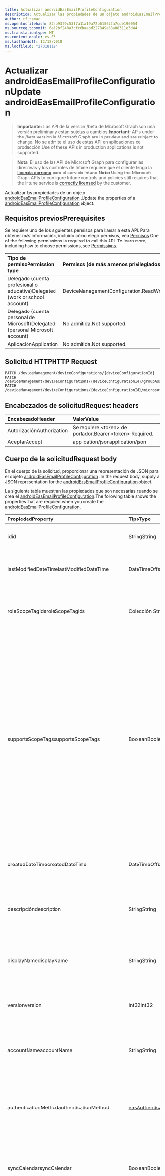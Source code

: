 ```yaml
---
title: Actualizar androidEasEmailProfileConfiguration
description: Actualizar las propiedades de un objeto androidEasEmailProfileConfiguration.
author: tfitzmac
ms.openlocfilehash: 824b93f9c53f7a11a19a72b6156b2a7cde196054
ms.sourcegitcommit: 6a82bf240a3cfc0baabd227349e08a08311e3d44
ms.translationtype: MT
ms.contentlocale: es-ES
ms.lasthandoff: 12/18/2018
ms.locfileid: "27318119"
---
```

# <a name="update-androideasemailprofileconfiguration"></a><span data-ttu-id="d053e-103">Actualizar androidEasEmailProfileConfiguration</span><span class="sxs-lookup"><span data-stu-id="d053e-103">Update androidEasEmailProfileConfiguration</span></span>

> <span data-ttu-id="d053e-104">**Importante:** Las API de la versión /beta de Microsoft Graph son una versión preliminar y están sujetas a cambios.</span><span class="sxs-lookup"><span data-stu-id="d053e-104">**Important:** APIs under the /beta version in Microsoft Graph are in preview and are subject to change.</span></span> <span data-ttu-id="d053e-105">No se admite el uso de estas API en aplicaciones de producción.</span><span class="sxs-lookup"><span data-stu-id="d053e-105">Use of these APIs in production applications is not supported.</span></span>

> <span data-ttu-id="d053e-106">**Nota:** El uso de las API de Microsoft Graph para configurar las directivas y los controles de Intune requiere que el cliente tenga la [licencia correcta](https://go.microsoft.com/fwlink/?linkid=839381) para el servicio Intune.</span><span class="sxs-lookup"><span data-stu-id="d053e-106">**Note:** Using the Microsoft Graph APIs to configure Intune controls and policies still requires that the Intune service is [correctly licensed](https://go.microsoft.com/fwlink/?linkid=839381) by the customer.</span></span>

<span data-ttu-id="d053e-107">Actualizar las propiedades de un objeto [androidEasEmailProfileConfiguration](../resources/intune-deviceconfig-androideasemailprofileconfiguration.md) .</span><span class="sxs-lookup"><span data-stu-id="d053e-107">Update the properties of a [androidEasEmailProfileConfiguration](../resources/intune-deviceconfig-androideasemailprofileconfiguration.md) object.</span></span>
## <a name="prerequisites"></a><span data-ttu-id="d053e-108">Requisitos previos</span><span class="sxs-lookup"><span data-stu-id="d053e-108">Prerequisites</span></span>
<span data-ttu-id="d053e-p102">Se requiere uno de los siguientes permisos para llamar a esta API. Para obtener más información, incluido cómo elegir permisos, vea [Permisos](/graph/permissions-reference).</span><span class="sxs-lookup"><span data-stu-id="d053e-p102">One of the following permissions is required to call this API. To learn more, including how to choose permissions, see [Permissions](/graph/permissions-reference).</span></span>

|<span data-ttu-id="d053e-111">Tipo de permiso</span><span class="sxs-lookup"><span data-stu-id="d053e-111">Permission type</span></span>|<span data-ttu-id="d053e-112">Permisos (de más a menos privilegiados)</span><span class="sxs-lookup"><span data-stu-id="d053e-112">Permissions (from most to least privileged)</span></span>|
|:---|:---|
|<span data-ttu-id="d053e-113">Delegado (cuenta profesional o educativa)</span><span class="sxs-lookup"><span data-stu-id="d053e-113">Delegated (work or school account)</span></span>|<span data-ttu-id="d053e-114">DeviceManagementConfiguration.ReadWrite.All</span><span class="sxs-lookup"><span data-stu-id="d053e-114">DeviceManagementConfiguration.ReadWrite.All</span></span>|
|<span data-ttu-id="d053e-115">Delegado (cuenta personal de Microsoft)</span><span class="sxs-lookup"><span data-stu-id="d053e-115">Delegated (personal Microsoft account)</span></span>|<span data-ttu-id="d053e-116">No admitida.</span><span class="sxs-lookup"><span data-stu-id="d053e-116">Not supported.</span></span>|
|<span data-ttu-id="d053e-117">Aplicación</span><span class="sxs-lookup"><span data-stu-id="d053e-117">Application</span></span>|<span data-ttu-id="d053e-118">No admitida.</span><span class="sxs-lookup"><span data-stu-id="d053e-118">Not supported.</span></span>|

## <a name="http-request"></a><span data-ttu-id="d053e-119">Solicitud HTTP</span><span class="sxs-lookup"><span data-stu-id="d053e-119">HTTP Request</span></span>
<!-- {
  "blockType": "ignored"
}
-->
``` http
PATCH /deviceManagement/deviceConfigurations/{deviceConfigurationId}
PATCH /deviceManagement/deviceConfigurations/{deviceConfigurationId}/groupAssignments/{deviceConfigurationGroupAssignmentId}/deviceConfiguration
PATCH /deviceManagement/deviceConfigurations/{deviceConfigurationId}/microsoft.graph.windowsDomainJoinConfiguration/networkAccessConfigurations/{deviceConfigurationId}
```

## <a name="request-headers"></a><span data-ttu-id="d053e-120">Encabezados de solicitud</span><span class="sxs-lookup"><span data-stu-id="d053e-120">Request headers</span></span>
|<span data-ttu-id="d053e-121">Encabezado</span><span class="sxs-lookup"><span data-stu-id="d053e-121">Header</span></span>|<span data-ttu-id="d053e-122">Valor</span><span class="sxs-lookup"><span data-stu-id="d053e-122">Value</span></span>|
|:---|:---|
|<span data-ttu-id="d053e-123">Autorización</span><span class="sxs-lookup"><span data-stu-id="d053e-123">Authorization</span></span>|<span data-ttu-id="d053e-124">Se requiere &lt;token&gt; de portador.</span><span class="sxs-lookup"><span data-stu-id="d053e-124">Bearer &lt;token&gt; Required.</span></span>|
|<span data-ttu-id="d053e-125">Aceptar</span><span class="sxs-lookup"><span data-stu-id="d053e-125">Accept</span></span>|<span data-ttu-id="d053e-126">application/json</span><span class="sxs-lookup"><span data-stu-id="d053e-126">application/json</span></span>|

## <a name="request-body"></a><span data-ttu-id="d053e-127">Cuerpo de la solicitud</span><span class="sxs-lookup"><span data-stu-id="d053e-127">Request body</span></span>
<span data-ttu-id="d053e-128">En el cuerpo de la solicitud, proporcionar una representación de JSON para el objeto [androidEasEmailProfileConfiguration](../resources/intune-deviceconfig-androideasemailprofileconfiguration.md) .</span><span class="sxs-lookup"><span data-stu-id="d053e-128">In the request body, supply a JSON representation for the [androidEasEmailProfileConfiguration](../resources/intune-deviceconfig-androideasemailprofileconfiguration.md) object.</span></span>

<span data-ttu-id="d053e-129">La siguiente tabla muestran las propiedades que son necesarias cuando se crea el [androidEasEmailProfileConfiguration](../resources/intune-deviceconfig-androideasemailprofileconfiguration.md).</span><span class="sxs-lookup"><span data-stu-id="d053e-129">The following table shows the properties that are required when you create the [androidEasEmailProfileConfiguration](../resources/intune-deviceconfig-androideasemailprofileconfiguration.md).</span></span>

|<span data-ttu-id="d053e-130">Propiedad</span><span class="sxs-lookup"><span data-stu-id="d053e-130">Property</span></span>|<span data-ttu-id="d053e-131">Tipo</span><span class="sxs-lookup"><span data-stu-id="d053e-131">Type</span></span>|<span data-ttu-id="d053e-132">Descripción</span><span class="sxs-lookup"><span data-stu-id="d053e-132">Description</span></span>|
|:---|:---|:---|
|<span data-ttu-id="d053e-133">id</span><span class="sxs-lookup"><span data-stu-id="d053e-133">id</span></span>|<span data-ttu-id="d053e-134">String</span><span class="sxs-lookup"><span data-stu-id="d053e-134">String</span></span>|<span data-ttu-id="d053e-135">Clave de la entidad.</span><span class="sxs-lookup"><span data-stu-id="d053e-135">Key of the entity.</span></span> <span data-ttu-id="d053e-136">Heredado de [deviceConfiguration](../resources/intune-deviceconfig-deviceconfiguration.md)</span><span class="sxs-lookup"><span data-stu-id="d053e-136">Inherited from [deviceConfiguration](../resources/intune-deviceconfig-deviceconfiguration.md)</span></span>|
|<span data-ttu-id="d053e-137">lastModifiedDateTime</span><span class="sxs-lookup"><span data-stu-id="d053e-137">lastModifiedDateTime</span></span>|<span data-ttu-id="d053e-138">DateTimeOffset</span><span class="sxs-lookup"><span data-stu-id="d053e-138">DateTimeOffset</span></span>|<span data-ttu-id="d053e-139">Fecha y hora en la que se modificó el objeto por última vez.</span><span class="sxs-lookup"><span data-stu-id="d053e-139">DateTime the object was last modified.</span></span> <span data-ttu-id="d053e-140">Heredado de [deviceConfiguration](../resources/intune-deviceconfig-deviceconfiguration.md)</span><span class="sxs-lookup"><span data-stu-id="d053e-140">Inherited from [deviceConfiguration](../resources/intune-deviceconfig-deviceconfiguration.md)</span></span>|
|<span data-ttu-id="d053e-141">roleScopeTagIds</span><span class="sxs-lookup"><span data-stu-id="d053e-141">roleScopeTagIds</span></span>|<span data-ttu-id="d053e-142">Colección String</span><span class="sxs-lookup"><span data-stu-id="d053e-142">String collection</span></span>|<span data-ttu-id="d053e-143">Lista de etiquetas de ámbito para esta instancia de entidad.</span><span class="sxs-lookup"><span data-stu-id="d053e-143">List of Scope Tags for this Entity instance.</span></span> <span data-ttu-id="d053e-144">Heredado de [deviceConfiguration](../resources/intune-deviceconfig-deviceconfiguration.md)</span><span class="sxs-lookup"><span data-stu-id="d053e-144">Inherited from [deviceConfiguration](../resources/intune-deviceconfig-deviceconfiguration.md)</span></span>|
|<span data-ttu-id="d053e-145">supportsScopeTags</span><span class="sxs-lookup"><span data-stu-id="d053e-145">supportsScopeTags</span></span>|<span data-ttu-id="d053e-146">Boolean</span><span class="sxs-lookup"><span data-stu-id="d053e-146">Boolean</span></span>|<span data-ttu-id="d053e-147">Indica si la configuración del dispositivo subyacente admite la asignación de etiquetas de ámbito.</span><span class="sxs-lookup"><span data-stu-id="d053e-147">Indicates whether or not the underlying Device Configuration supports the assignment of scope tags.</span></span> <span data-ttu-id="d053e-148">No se permite la asignación a la propiedad ScopeTags cuando este valor es false y entidades no estará visibles para los usuarios con ámbito.</span><span class="sxs-lookup"><span data-stu-id="d053e-148">Assigning to the ScopeTags property is not allowed when this value is false and entities will not be visible to scoped users.</span></span> <span data-ttu-id="d053e-149">Esto se produce para las directivas de heredado creadas en Silverlight y se puede resolver por eliminar y volver a crear la directiva en el Portal de Azure.</span><span class="sxs-lookup"><span data-stu-id="d053e-149">This occurs for Legacy policies created in Silverlight and can be resolved by deleting and recreating the policy in the Azure Portal.</span></span> <span data-ttu-id="d053e-150">Esta propiedad es de sólo lectura.</span><span class="sxs-lookup"><span data-stu-id="d053e-150">This property is read-only.</span></span> <span data-ttu-id="d053e-151">Heredado de [deviceConfiguration](../resources/intune-deviceconfig-deviceconfiguration.md)</span><span class="sxs-lookup"><span data-stu-id="d053e-151">Inherited from [deviceConfiguration](../resources/intune-deviceconfig-deviceconfiguration.md)</span></span>|
|<span data-ttu-id="d053e-152">createdDateTime</span><span class="sxs-lookup"><span data-stu-id="d053e-152">createdDateTime</span></span>|<span data-ttu-id="d053e-153">DateTimeOffset</span><span class="sxs-lookup"><span data-stu-id="d053e-153">DateTimeOffset</span></span>|<span data-ttu-id="d053e-154">Fecha y hora en la que se creó el objeto.</span><span class="sxs-lookup"><span data-stu-id="d053e-154">DateTime the object was created.</span></span> <span data-ttu-id="d053e-155">Heredado de [deviceConfiguration](../resources/intune-deviceconfig-deviceconfiguration.md)</span><span class="sxs-lookup"><span data-stu-id="d053e-155">Inherited from [deviceConfiguration](../resources/intune-deviceconfig-deviceconfiguration.md)</span></span>|
|<span data-ttu-id="d053e-156">descripción</span><span class="sxs-lookup"><span data-stu-id="d053e-156">description</span></span>|<span data-ttu-id="d053e-157">String</span><span class="sxs-lookup"><span data-stu-id="d053e-157">String</span></span>|<span data-ttu-id="d053e-158">Descripción proporcionada por el administrador de la configuración del dispositivo.</span><span class="sxs-lookup"><span data-stu-id="d053e-158">Admin provided description of the Device Configuration.</span></span> <span data-ttu-id="d053e-159">Heredado de [deviceConfiguration](../resources/intune-deviceconfig-deviceconfiguration.md)</span><span class="sxs-lookup"><span data-stu-id="d053e-159">Inherited from [deviceConfiguration](../resources/intune-deviceconfig-deviceconfiguration.md)</span></span>|
|<span data-ttu-id="d053e-160">displayName</span><span class="sxs-lookup"><span data-stu-id="d053e-160">displayName</span></span>|<span data-ttu-id="d053e-161">String</span><span class="sxs-lookup"><span data-stu-id="d053e-161">String</span></span>|<span data-ttu-id="d053e-162">Nombre proporcionado por el administrador de la configuración del dispositivo.</span><span class="sxs-lookup"><span data-stu-id="d053e-162">Admin provided name of the device configuration.</span></span> <span data-ttu-id="d053e-163">Heredado de [deviceConfiguration](../resources/intune-deviceconfig-deviceconfiguration.md)</span><span class="sxs-lookup"><span data-stu-id="d053e-163">Inherited from [deviceConfiguration](../resources/intune-deviceconfig-deviceconfiguration.md)</span></span>|
|<span data-ttu-id="d053e-164">version</span><span class="sxs-lookup"><span data-stu-id="d053e-164">version</span></span>|<span data-ttu-id="d053e-165">Int32</span><span class="sxs-lookup"><span data-stu-id="d053e-165">Int32</span></span>|<span data-ttu-id="d053e-166">Versión de la configuración del dispositivo.</span><span class="sxs-lookup"><span data-stu-id="d053e-166">Version of the device configuration.</span></span> <span data-ttu-id="d053e-167">Heredado de [deviceConfiguration](../resources/intune-deviceconfig-deviceconfiguration.md)</span><span class="sxs-lookup"><span data-stu-id="d053e-167">Inherited from [deviceConfiguration](../resources/intune-deviceconfig-deviceconfiguration.md)</span></span>|
|<span data-ttu-id="d053e-168">accountName</span><span class="sxs-lookup"><span data-stu-id="d053e-168">accountName</span></span>|<span data-ttu-id="d053e-169">String</span><span class="sxs-lookup"><span data-stu-id="d053e-169">String</span></span>|<span data-ttu-id="d053e-170">Nombre de cuenta de Exchange ActiveSync, que se muestra a los usuarios como nombre del perfil EAS (this).</span><span class="sxs-lookup"><span data-stu-id="d053e-170">Exchange ActiveSync account name, displayed to users as name of EAS (this) profile.</span></span>|
|<span data-ttu-id="d053e-171">authenticationMethod</span><span class="sxs-lookup"><span data-stu-id="d053e-171">authenticationMethod</span></span>|[<span data-ttu-id="d053e-172">easAuthenticationMethod</span><span class="sxs-lookup"><span data-stu-id="d053e-172">easAuthenticationMethod</span></span>](../resources/intune-deviceconfig-easauthenticationmethod.md)|<span data-ttu-id="d053e-173">Método de autenticación para Exchange ActiveSync.</span><span class="sxs-lookup"><span data-stu-id="d053e-173">Authentication method for Exchange ActiveSync.</span></span> <span data-ttu-id="d053e-174">Los valores posibles son: `usernameAndPassword` y `certificate`.</span><span class="sxs-lookup"><span data-stu-id="d053e-174">Possible values are: `usernameAndPassword`, `certificate`.</span></span>|
|<span data-ttu-id="d053e-175">syncCalendar</span><span class="sxs-lookup"><span data-stu-id="d053e-175">syncCalendar</span></span>|<span data-ttu-id="d053e-176">Boolean</span><span class="sxs-lookup"><span data-stu-id="d053e-176">Boolean</span></span>|<span data-ttu-id="d053e-177">Activa o desactiva la sincronización del calendario.</span><span class="sxs-lookup"><span data-stu-id="d053e-177">Toggles syncing the calendar.</span></span> <span data-ttu-id="d053e-178">Si se establece en false calendario está desactivado en el dispositivo.</span><span class="sxs-lookup"><span data-stu-id="d053e-178">If set to false calendar is turned off on the device.</span></span>|
|<span data-ttu-id="d053e-179">syncContacts</span><span class="sxs-lookup"><span data-stu-id="d053e-179">syncContacts</span></span>|<span data-ttu-id="d053e-180">Boolean</span><span class="sxs-lookup"><span data-stu-id="d053e-180">Boolean</span></span>|<span data-ttu-id="d053e-181">Activa o desactiva la sincronización de contactos.</span><span class="sxs-lookup"><span data-stu-id="d053e-181">Toggles syncing contacts.</span></span> <span data-ttu-id="d053e-182">Si establece en false contactos está desactivado en el dispositivo.</span><span class="sxs-lookup"><span data-stu-id="d053e-182">If set to false contacts are turned off on the device.</span></span>|
|<span data-ttu-id="d053e-183">syncTasks</span><span class="sxs-lookup"><span data-stu-id="d053e-183">syncTasks</span></span>|<span data-ttu-id="d053e-184">Boolean</span><span class="sxs-lookup"><span data-stu-id="d053e-184">Boolean</span></span>|<span data-ttu-id="d053e-185">Activa o desactiva la sincronización de tareas.</span><span class="sxs-lookup"><span data-stu-id="d053e-185">Toggles syncing tasks.</span></span> <span data-ttu-id="d053e-186">Si establece en false tareas está desactivado en el dispositivo.</span><span class="sxs-lookup"><span data-stu-id="d053e-186">If set to false tasks are turned off on the device.</span></span>|
|<span data-ttu-id="d053e-187">syncNotes</span><span class="sxs-lookup"><span data-stu-id="d053e-187">syncNotes</span></span>|<span data-ttu-id="d053e-188">Boolean</span><span class="sxs-lookup"><span data-stu-id="d053e-188">Boolean</span></span>|<span data-ttu-id="d053e-189">Activa o desactiva la sincronización de notas.</span><span class="sxs-lookup"><span data-stu-id="d053e-189">Toggles syncing notes.</span></span> <span data-ttu-id="d053e-190">Si establece en false notas está desactivado en el dispositivo.</span><span class="sxs-lookup"><span data-stu-id="d053e-190">If set to false notes are turned off on the device.</span></span>|
|<span data-ttu-id="d053e-191">durationOfEmailToSync</span><span class="sxs-lookup"><span data-stu-id="d053e-191">durationOfEmailToSync</span></span>|[<span data-ttu-id="d053e-192">emailSyncDuration</span><span class="sxs-lookup"><span data-stu-id="d053e-192">emailSyncDuration</span></span>](../resources/intune-deviceconfig-emailsyncduration.md)|<span data-ttu-id="d053e-193">Duración de correo electrónico de tiempo se debe sincronizar en.</span><span class="sxs-lookup"><span data-stu-id="d053e-193">Duration of time email should be synced to.</span></span> <span data-ttu-id="d053e-194">Los valores posibles son: `userDefined`, `oneDay`, `threeDays`, `oneWeek`, `twoWeeks`, `oneMonth` y `unlimited`.</span><span class="sxs-lookup"><span data-stu-id="d053e-194">Possible values are: `userDefined`, `oneDay`, `threeDays`, `oneWeek`, `twoWeeks`, `oneMonth`, `unlimited`.</span></span>|
|<span data-ttu-id="d053e-195">emailAddressSource</span><span class="sxs-lookup"><span data-stu-id="d053e-195">emailAddressSource</span></span>|[<span data-ttu-id="d053e-196">userEmailSource</span><span class="sxs-lookup"><span data-stu-id="d053e-196">userEmailSource</span></span>](../resources/intune-deviceconfig-useremailsource.md)|<span data-ttu-id="d053e-197">Atributo de correo electrónico que se seleccionan de AAD y se insertan en este perfil antes de instalar en el dispositivo.</span><span class="sxs-lookup"><span data-stu-id="d053e-197">Email attribute that is picked from AAD and injected into this profile before installing on the device.</span></span> <span data-ttu-id="d053e-198">Los valores posibles son: `userPrincipalName` y `primarySmtpAddress`.</span><span class="sxs-lookup"><span data-stu-id="d053e-198">Possible values are: `userPrincipalName`, `primarySmtpAddress`.</span></span>|
|<span data-ttu-id="d053e-199">emailSyncSchedule</span><span class="sxs-lookup"><span data-stu-id="d053e-199">emailSyncSchedule</span></span>|[<span data-ttu-id="d053e-200">emailSyncSchedule</span><span class="sxs-lookup"><span data-stu-id="d053e-200">emailSyncSchedule</span></span>](../resources/intune-deviceconfig-emailsyncschedule.md)|<span data-ttu-id="d053e-201">Programación de sincronización de correo electrónico.</span><span class="sxs-lookup"><span data-stu-id="d053e-201">Email sync schedule.</span></span> <span data-ttu-id="d053e-202">Los valores posibles son: `userDefined`, `asMessagesArrive`, `manual`, `fifteenMinutes`, `thirtyMinutes`, `sixtyMinutes` y `basedOnMyUsage`.</span><span class="sxs-lookup"><span data-stu-id="d053e-202">Possible values are: `userDefined`, `asMessagesArrive`, `manual`, `fifteenMinutes`, `thirtyMinutes`, `sixtyMinutes`, `basedOnMyUsage`.</span></span>|
|<span data-ttu-id="d053e-203">hostName</span><span class="sxs-lookup"><span data-stu-id="d053e-203">hostName</span></span>|<span data-ttu-id="d053e-204">String</span><span class="sxs-lookup"><span data-stu-id="d053e-204">String</span></span>|<span data-ttu-id="d053e-205">Ubicación de Exchange (URL) que la aplicación de correo nativo se conecta a.</span><span class="sxs-lookup"><span data-stu-id="d053e-205">Exchange location (URL) that the native mail app connects to.</span></span>|
|<span data-ttu-id="d053e-206">requireSmime</span><span class="sxs-lookup"><span data-stu-id="d053e-206">requireSmime</span></span>|<span data-ttu-id="d053e-207">Boolean</span><span class="sxs-lookup"><span data-stu-id="d053e-207">Boolean</span></span>|<span data-ttu-id="d053e-208">Indica si se va a usar certificados S/MIME o no.</span><span class="sxs-lookup"><span data-stu-id="d053e-208">Indicates whether or not to use S/MIME certificate.</span></span>|
|<span data-ttu-id="d053e-209">requireSsl</span><span class="sxs-lookup"><span data-stu-id="d053e-209">requireSsl</span></span>|<span data-ttu-id="d053e-210">Boolean</span><span class="sxs-lookup"><span data-stu-id="d053e-210">Boolean</span></span>|<span data-ttu-id="d053e-211">Indica si se va a usar SSL o no.</span><span class="sxs-lookup"><span data-stu-id="d053e-211">Indicates whether or not to use SSL.</span></span>|
|<span data-ttu-id="d053e-212">usernameSource</span><span class="sxs-lookup"><span data-stu-id="d053e-212">usernameSource</span></span>|[<span data-ttu-id="d053e-213">androidUsernameSource</span><span class="sxs-lookup"><span data-stu-id="d053e-213">androidUsernameSource</span></span>](../resources/intune-deviceconfig-androidusernamesource.md)|<span data-ttu-id="d053e-214">Atributo de nombre de usuario que se seleccionan de AAD y se insertan en este perfil antes de instalar en el dispositivo.</span><span class="sxs-lookup"><span data-stu-id="d053e-214">Username attribute that is picked from AAD and injected into this profile before installing on the device.</span></span> <span data-ttu-id="d053e-215">Los valores posibles son: `username`, `userPrincipalName`, `samAccountName` y `primarySmtpAddress`.</span><span class="sxs-lookup"><span data-stu-id="d053e-215">Possible values are: `username`, `userPrincipalName`, `samAccountName`, `primarySmtpAddress`.</span></span>|
|<span data-ttu-id="d053e-216">userDomainNameSource</span><span class="sxs-lookup"><span data-stu-id="d053e-216">userDomainNameSource</span></span>|[<span data-ttu-id="d053e-217">domainNameSource</span><span class="sxs-lookup"><span data-stu-id="d053e-217">domainNameSource</span></span>](../resources/intune-deviceconfig-domainnamesource.md)|<span data-ttu-id="d053e-218">Atributo UserDomainname que se seleccionan de AAD y se insertan en este perfil antes de instalar en el dispositivo.</span><span class="sxs-lookup"><span data-stu-id="d053e-218">UserDomainname attribute that is picked from AAD and injected into this profile before installing on the device.</span></span> <span data-ttu-id="d053e-219">Los valores posibles son: `fullDomainName` y `netBiosDomainName`.</span><span class="sxs-lookup"><span data-stu-id="d053e-219">Possible values are: `fullDomainName`, `netBiosDomainName`.</span></span>|
|<span data-ttu-id="d053e-220">customDomainName</span><span class="sxs-lookup"><span data-stu-id="d053e-220">customDomainName</span></span>|<span data-ttu-id="d053e-221">String</span><span class="sxs-lookup"><span data-stu-id="d053e-221">String</span></span>|<span data-ttu-id="d053e-222">Valor de nombre de dominio personalizado utilizado durante la generación de un perfil de correo electrónico antes de instalar en el dispositivo.</span><span class="sxs-lookup"><span data-stu-id="d053e-222">Custom domain name value used while generating an email profile before installing on the device.</span></span>|



## <a name="response"></a><span data-ttu-id="d053e-223">Respuesta</span><span class="sxs-lookup"><span data-stu-id="d053e-223">Response</span></span>
<span data-ttu-id="d053e-224">Si tiene éxito, este método devuelve una `200 OK` código de respuesta y un objeto actualizado [androidEasEmailProfileConfiguration](../resources/intune-deviceconfig-androideasemailprofileconfiguration.md) en el cuerpo de la respuesta.</span><span class="sxs-lookup"><span data-stu-id="d053e-224">If successful, this method returns a `200 OK` response code and an updated [androidEasEmailProfileConfiguration](../resources/intune-deviceconfig-androideasemailprofileconfiguration.md) object in the response body.</span></span>

## <a name="example"></a><span data-ttu-id="d053e-225">Ejemplo</span><span class="sxs-lookup"><span data-stu-id="d053e-225">Example</span></span>
### <a name="request"></a><span data-ttu-id="d053e-226">Solicitud</span><span class="sxs-lookup"><span data-stu-id="d053e-226">Request</span></span>
<span data-ttu-id="d053e-227">Aquí tiene un ejemplo de la solicitud.</span><span class="sxs-lookup"><span data-stu-id="d053e-227">Here is an example of the request.</span></span>
``` http
PATCH https://graph.microsoft.com/beta/deviceManagement/deviceConfigurations/{deviceConfigurationId}
Content-type: application/json
Content-length: 783

{
  "lastModifiedDateTime": "2017-01-01T00:00:35.1329464-08:00",
  "roleScopeTagIds": [
    "Role Scope Tag Ids value"
  ],
  "supportsScopeTags": true,
  "description": "Description value",
  "displayName": "Display Name value",
  "version": 7,
  "accountName": "Account Name value",
  "authenticationMethod": "certificate",
  "syncCalendar": true,
  "syncContacts": true,
  "syncTasks": true,
  "syncNotes": true,
  "durationOfEmailToSync": "oneDay",
  "emailAddressSource": "primarySmtpAddress",
  "emailSyncSchedule": "asMessagesArrive",
  "hostName": "Host Name value",
  "requireSmime": true,
  "requireSsl": true,
  "usernameSource": "userPrincipalName",
  "userDomainNameSource": "netBiosDomainName",
  "customDomainName": "Custom Domain Name value"
}
```

### <a name="response"></a><span data-ttu-id="d053e-228">Respuesta</span><span class="sxs-lookup"><span data-stu-id="d053e-228">Response</span></span>
<span data-ttu-id="d053e-p121">Aquí tiene un ejemplo de la respuesta. Nota: Puede que el objeto de respuesta que aparece aquí se trunque para abreviar. Todas las propiedades se devolverán de una llamada real.</span><span class="sxs-lookup"><span data-stu-id="d053e-p121">Here is an example of the response. Note: The response object shown here may be truncated for brevity. All of the properties will be returned from an actual call.</span></span>
``` http
HTTP/1.1 200 OK
Content-Type: application/json
Content-Length: 965

{
  "@odata.type": "#microsoft.graph.androidEasEmailProfileConfiguration",
  "id": "ee5e5610-5610-ee5e-1056-5eee10565eee",
  "lastModifiedDateTime": "2017-01-01T00:00:35.1329464-08:00",
  "roleScopeTagIds": [
    "Role Scope Tag Ids value"
  ],
  "supportsScopeTags": true,
  "createdDateTime": "2017-01-01T00:02:43.5775965-08:00",
  "description": "Description value",
  "displayName": "Display Name value",
  "version": 7,
  "accountName": "Account Name value",
  "authenticationMethod": "certificate",
  "syncCalendar": true,
  "syncContacts": true,
  "syncTasks": true,
  "syncNotes": true,
  "durationOfEmailToSync": "oneDay",
  "emailAddressSource": "primarySmtpAddress",
  "emailSyncSchedule": "asMessagesArrive",
  "hostName": "Host Name value",
  "requireSmime": true,
  "requireSsl": true,
  "usernameSource": "userPrincipalName",
  "userDomainNameSource": "netBiosDomainName",
  "customDomainName": "Custom Domain Name value"
}
```





